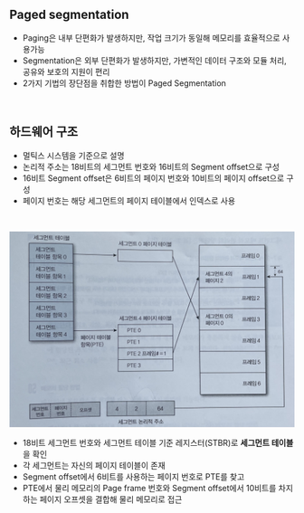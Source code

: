 ## Paged segmentation

- Paging은 내부 단편화가 발생하지만, 작업 크기가 동일해 메모리를 효율적으로 사용가능
- Segmentation은 외부 단편화가 발생하지만, 가변적인 데이터 구조와 모듈 처리, 공유와 보호의 지원이 편리
- 2가지 기법의 장단점을 취합한 방법이 Paged Segmentation

<br>

## 하드웨어 구조

- 멀틱스 시스템을 기준으로 설명
- 논리적 주소는 18비트의 세그먼트 번호와 16비트의 Segment offset으로 구성
- 16비트 Segment offset은 6비트의 페이지 번호와 10비트의 페이지 offset으로 구성
- 페이지 번호는 해당 세그먼트의 페이지 테이블에서 인덱스로 사용
<br>

![jpeg](/operating-system/_img/paged_segmentation.jpeg)

- 18비트 세그먼트 번호와 세그먼트 테이블 기준 레지스터(STBR)로 **세그먼트 테이블**을 확인
- 각 세그먼트는 자신의 페이지 테이블이 존재
- Segment offset에서 6비트를 사용하는 페이지 번호로 PTE를 찾고
- PTE에서 물리 메모리의 Page frame 번호와 Segment offset에서 10비트를 차지하는 페이지 오프셋을 결합해 물리 메모리로 접근
